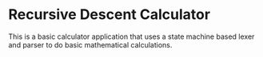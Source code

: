 # Recursive Descent Calculator
This is a basic calculator application that uses a 
state machine based lexer and parser to do basic mathematical calculations.